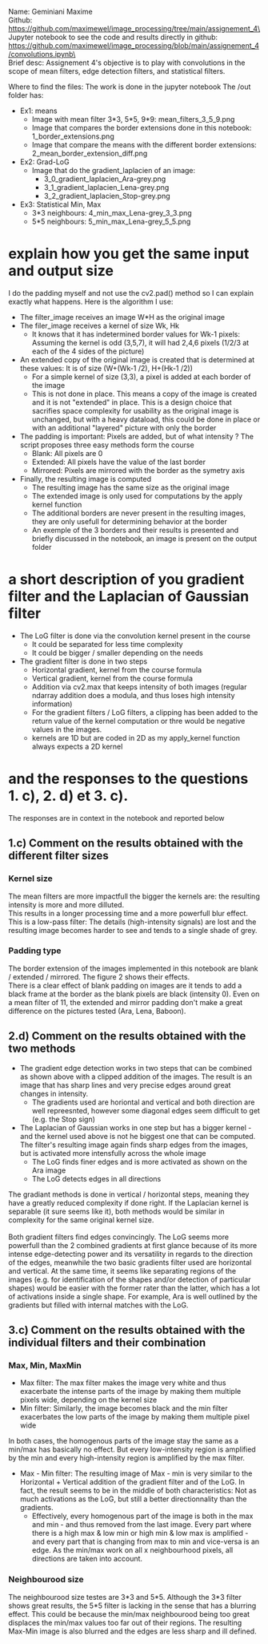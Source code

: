 Name: Geminiani Maxime\
Github: https://github.com/maximewel/image_processing/tree/main/assignement_4\
Jupyter notebook to see the code and results directly in github: https://github.com/maximewel/image_processing/blob/main/assignement_4/convolutions.ipynb\
\
Brief desc: Assignement 4's objective is to play with convolutions in the scope of mean filters, edge detection filters, and statistical filters.

Where to find the files:
The work is done in the jupyter notebook
The /out folder has:

* Ex1: means
  * Image with mean filter 3\*3, 5\*5, 9\*9: mean_filters_3_5_9.png
  * Image that compares the border extensions done in this notebook: 1_border_extensions.png
  * Image that compare the means with the different border extensions: 2_mean_border_extension_diff.png
* Ex2: Grad-LoG
  * Image that do the gradient_laplacien of an image:
    * 3_0_gradient_laplacien_Ara-grey.png
    * 3_1_gradient_laplacien_Lena-grey.png
    * 3_2_gradient_laplacien_Stop-grey.png
* Ex3: Statistical Min, Max
  * 3\*3 neighbours: 4_min_max_Lena-grey_3_3.png
  * 5\*5 neighbours: 5_min_max_Lena-grey_5_5.png


# explain how you get the same input and output size
I do the padding myself and not use the cv2.pad() method so I can explain exactly what happens. Here is the algorithm I use:

* The filter_image receives an image W*H as the original image
* The filer_image receives a kernel of size Wk, Hk
  * It knows that it has indetermined border values for Wk-1 pixels: Assuming the kernel is odd (3,5,7), it will had 2,4,6 pixels (1/2/3 at each of the 4 sides of the picture)
* An extended copy of the original image is created that is determined at these values: It is of size (W+(Wk-1 /2), H+(Hk-1 /2))
  * For a simple kernel of size (3,3), a pixel is added at each border of the image
  * This is not done in place. This means a copy of the image is created and it is not "extended" in place. This is a design choice that sacrifies space complexity for usability as the original image is unchanged, but with a heavy dataload, this could be done in place or with an additional "layered" picture with only the border
* The padding is important: Pixels are added, but of what intensity ? The script proposes three easy methods form the course
  * Blank: All pixels are 0
  * Extended: All pixels have the value of the last border
  * Mirrored: Pixels are mirrored with the border as the symetry axis
* Finally, the resulting image is computed
  * The resulting image has the same size as the original image
  * The extended image is only used for computations by the apply kernel function
  * The additional borders are never present in the resulting images, they are only usefull for determining behavior at the border
  * An exemple of the 3 borders and their results is presented and briefly discussed in the notebook, an image is present on the output folder

# a short description of you gradient filter and the Laplacian of Gaussian filter
* The LoG filter is done via the convolution kernel present in the course
  * It could be separated for less time complexity
  * It could be bigger / smaller depending on the needs
* The gradient filter is done in two steps
  * Horizontal gradient, kernel from the course formula
  * Vertical gradient, kernel from the course formula
  * Addition via cv2.max that keeps intensity of both images (regular ndarray addition does a modula, and thus loses high intensity information)
  * For the gradient filters / LoG filters, a clipping has been added to the return value of the kernel computation or thre would be negative values in the images.
  * kernels are 1D but are coded in 2D as my apply_kernel function always expects a 2D kernel

# and the responses to the questions 1. c), 2. d) et 3. c).
The responses are in context in the notebook and reported below

## 1.c) Comment on the results obtained with the different filter sizes

### Kernel size
The mean filters are more impactfull the bigger the kernels are: the resulting intensity is more and more dilluted.\
This results in a longer processing time and a more powerfull blur effect.\
This is a low-pass filter: The details (high-intensity signals) are lost and the resulting image becomes harder to see and tends to a single shade of grey.

### Padding type
The border extension of the images implemented in this notebook are blank / extended / mirrored. The figure 2 shows their effects.\
There is a clear effect of blank padding on images are it tends to add a black frame at the border as the blank pixels are black (intensity 0). Even on a mean filter of 11, the extended and mirror padding don't make a great difference on the pictures tested (Ara, Lena, Baboon).

## 2.d) Comment on the results obtained with the two methods

* The gradient edge detection works in two steps that can be combined as shown above with a clipped addition of the images. The result is an image that has sharp lines and very precise edges around great changes in intensity. 
    * The gradients used are horiontal and vertical and both direction are well repreesnted, however some diagonal edges seem difficult to get (e.g. the Stop sign)
* The Laplacian of Gaussian works in one step but has a bigger kernel - and the kernel used above is not he biggest one that can be computed. The filter's resulting image again finds sharp edges from the images, but is activated more intensfully across the whole image
    * The LoG finds finer edges and is more activated as shown on the Ara image
    * The LoG detects edges in all directions

The gradiant methods is done in vertical / horizontal steps, meaning they have a greatly reduced complexity if done right. If the Laplacian kernel is separable (it sure seems like it), both methods would be similar in complexity for the same original kernel size.\
\
Both gradient filters find edges convincingly. The LoG seems more powerfull than the 2 combined gradients at first glance because of its more intense edge-detecting power and its versatility in regards to the direction of the edges, meanwhile the two basic gradients filter used are horizontal and vertical. At the same time, it seems like separating regions of the images (e.g. for identification of the shapes and/or detection of particular shapes) would be easier with the former rater than the latter, which has a lot of activations inside a single shape. For example, Ara is well outlined by the gradients but filled with internal matches with the LoG.

## 3.c) Comment on the results obtained with the individual filters and their combination

### Max, Min, MaxMin

* Max filter: The max filter makes the image very white and thus exacerbate the intense parts of the image by making them multiple pixels wide, depending on the kernel size
* Min filter: Similarly, the image becomes black and the min filter exacerbates the low parts of the image by making them multiple pixel wide

In both cases, the homogenous parts of the image stay the same as a min/max has basically no effect. But every low-intensity region is amplified by the min and every high-intensity region is amplified by the max filter.

* Max - Min filter: The resulting image of Max - min is very similar to the Horizontal + Vertical addition of the gradient filter and of the LoG. In fact, the result seems to be in the middle of both characteristics: Not as much activations as the LoG, but still a better directionnality than the gradients.
    * Effectively, every homogenous part of the image is both in the max and min - and thus removed from the last image. Every part where there is a high max & low min or high min & low max is amplified - and every part that is changing from max to min and vice-versa is an edge. As the min/max work on all x neighbourhood pixels, all directions are taken into account.

### Neighbourood size
The neighbourood size testes are 3\*3 and 5\*5. Although the 3\*3 filter shows great results, the 5\*5 filter is lacking in the sense that has a blurring effect. This could be because the min/max neighbourood being too great displaces the min/max values too far out of their regions. The resulting Max-Min image is also blurred and the edges are less sharp and ill defined.